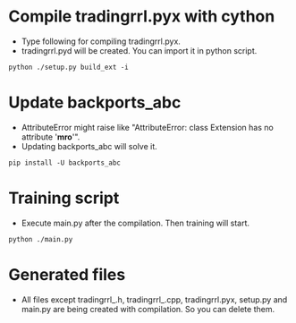# Compile tradingrrl.pyx with cython
- Type following for compiling tradingrrl.pyx.
- tradingrrl.pyd will be created. You can import it in python script.
```
python ./setup.py build_ext -i
```

# Update backports_abc
- AttributeError might raise like "AttributeError: class Extension has no attribute '__mro__'".
- Updating backports_abc will solve it.
```
pip install -U backports_abc
```
# Training script
- Execute main.py after the compilation. Then training will start.
```
python ./main.py
```

# Generated files
- All files except tradingrrl_.h, tradingrrl_.cpp, tradingrrl.pyx, setup.py and main.py are being created with compilation. So you can delete them.
